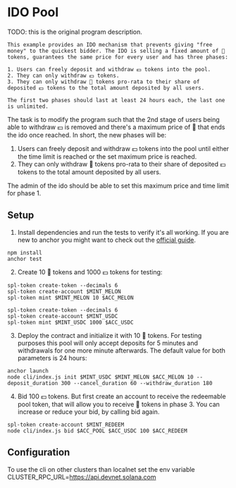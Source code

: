 # IDO Pool

TODO: this is the original program description.

```
This example provides an IDO mechanism that prevents giving "free money" to the quickest bidder. The IDO is selling a fixed amount of 🍉 tokens, guarantees the same price for every user and has three phases:

1. Users can freely deposit and withdraw 💵 tokens into the pool.
2. They can only withdraw 💵 tokens.
3. They can only withdraw 🍉 tokens pro-rata to their share of deposited 💵 tokens to the total amount deposited by all users.

The first two phases should last at least 24 hours each, the last one is unlimited.
```

The task is to modify the program such that the 2nd stage of users being able to withdraw 💵 is removed and there's a maximum price of 🍉 that ends the ido once reached. In short, the new phases will be:

1. Users can freely deposit and withdraw 💵 tokens into the pool until either the time limit is reached or the set maximum price is reached.
2. They can only withdraw 🍉 tokens pro-rata to their share of deposited 💵 tokens to the total amount deposited by all users.

The admin of the ido should be able to set this maximum price and time limit for phase 1.

## Setup

1. Install dependencies and run the tests to verify it's all working. If
   you are new to anchor you might want to check out the [official guide](https://project-serum.github.io/anchor/getting-started/installation.html).

```
npm install
anchor test
```

2. Create 10 🍉 tokens and 1000 💵 tokens for testing:

```
spl-token create-token --decimals 6
spl-token create-account $MINT_MELON
spl-token mint $MINT_MELON 10 $ACC_MELON

spl-token create-token --decimals 6
spl-token create-account $MINT_USDC
spl-token mint $MINT_USDC 1000 $ACC_USDC
```

3. Deploy the contract and initialize it with 10 🍉 tokens. For testing purposes this pool will only accept deposits for 5 minutes and withdrawals for one more minute afterwards. The default value for both parameters is 24 hours:

```
anchor launch
node cli/index.js init $MINT_USDC $MINT_MELON $ACC_MELON 10 --deposit_duration 300 --cancel_duration 60 --withdraw_duration 180
```

4. Bid 100 💵 tokens. But first create an account to receive the redeemable pool token, that will allow you to receive 🍉 tokens in phase 3. You can increase or reduce your bid, by calling bid again.

```
spl-token create-account $MINT_REDEEM
node cli/index.js bid $ACC_POOL $ACC_USDC 100 $ACC_REDEEM
```

## Configuration

To use the cli on other clusters than localnet set the env variable CLUSTER_RPC_URL=https://api.devnet.solana.com
